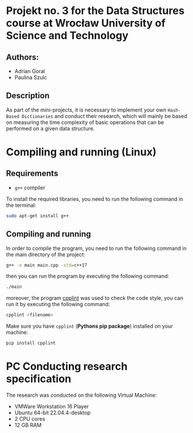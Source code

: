# Projekt no. 3 for the Data Structures course at Wrocław University of Science and Technology
## Authors:
- Adrian Goral
- Paulina Szulc

## Description
As part of the mini-projects, it is necessary to implement your own `Hash-Based Dictionaries` and conduct their research, which will mainly be based on measuring the time complexity of basic operations that can be performed on a given data structure.

# Compiling and running (Linux)

## Requirements
- `g++` compiler

To install the required libraries, you need to run the following command in the terminal:
```bash
sudo apt-get install g++
```

## Compiling and running
In order to compile the program, you need to run the following command in the main directory of the project:
```bash
g++ -o main main.cpp -std=c++17
```
then you can run the program by executing the following command:
```bash
./main
```

moreover, the program [cpplint](https://github.com/cpplint/cpplint) was used to check the code style, you can run it by executing the following command:
```bash
cpplint <filename>
```
Make sure you have `cpplint` (**Pythons pip package**) installed on your machine:
```bash
pip install cpplint
```


# PC Conducting research specification
The research was conducted on the following Virtual Machine:

- VMWare Workstation 16 Player
- Ubuntu 64-bit 22.04.4-desktop
- 2 CPU cores
- 12 GB RAM
